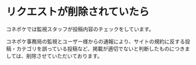 # リクエストが削除されていたら

コネポケでは監視スタッフが投稿内容のチェックをしています。

コネポケ事務局の監視とユーザー様からの通報により、サイトの規約に反する投稿・カテゴリを誤っている投稿など、掲載が適切でないと判断したものにつきましては、削除させていただいております。